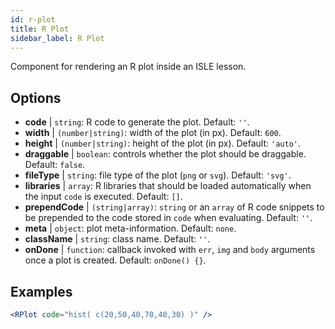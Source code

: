 ```yaml
---
id: r-plot
title: R Plot
sidebar_label: R Plot
---
```


Component for rendering an R plot inside an ISLE lesson.

## Options

* __code__ | `string`: R code to generate the plot. Default: `''`.
* __width__ | `(number|string)`: width of the plot (in px). Default: `600`.
* __height__ | `(number|string)`: height of the plot (in px). Default: `'auto'`.
* __draggable__ | `boolean`: controls whether the plot should be draggable. Default: `false`.
* __fileType__ | `string`: file type of the plot (`png` or `svg`). Default: `'svg'`.
* __libraries__ | `array`: R libraries that should be loaded automatically when the input `code` is executed. Default: `[]`.
* __prependCode__ | `(string|array)`: `string` or an `array` of R code snippets to be prepended to the code stored in `code` when evaluating. Default: `''`.
* __meta__ | `object`: plot meta-information. Default: `none`.
* __className__ | `string`: class name. Default: `''`.
* __onDone__ | `function`: callback invoked with `err`, `img` and `body` arguments once a plot is created. Default: `onDone() {}`.


## Examples

```jsx live
<RPlot code="hist( c(20,50,40,70,40,30) )" />
```


